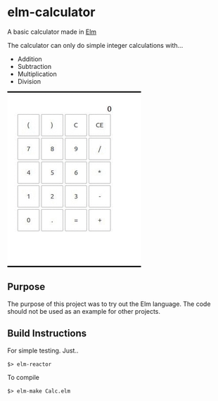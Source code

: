 # elm-calculator
A basic calculator made in [Elm](http://elm-lang.org/)

The calculator can only do simple integer calculations with...
- Addition
- Subtraction
- Multiplication
- Division

![An example gif](https://github.com/kamn/elm-calculator/raw/master/elm-calc.gif "Example")


## Purpose
The purpose of this project was to try out the Elm language.
The code should not be used as an example for other projects.


## Build Instructions

For simple testing. Just..

```shell
$> elm-reactor
```

To compile

```shell
$> elm-make Calc.elm
```
